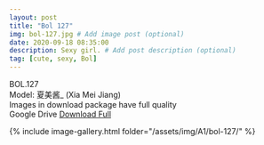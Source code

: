 ```yaml
---
layout: post
title: "Bol 127"
img: bol-127.jpg # Add image post (optional)
date: 2020-09-18 08:35:00
description: Sexy girl. # Add post description (optional)
tag: [cute, sexy, Bol]
---
```

BOL.127  
Model: 夏美酱_ (Xia Mei Jiang)                                                 
Images in download package have full quality                    
Google Drive [Download Full](http://gestyy.com/eeUj6D)

{% include image-gallery.html folder="/assets/img/A1/bol-127/" %}
